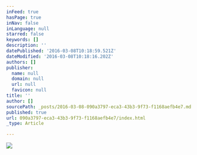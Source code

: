 ```yaml
---
inFeed: true
hasPage: true
inNav: false
inLanguage: null
starred: false
keywords: []
description: ''
datePublished: '2016-03-08T10:18:59.521Z'
dateModified: '2016-03-08T10:18:16.202Z'
authors: []
publisher:
  name: null
  domain: null
  url: null
  favicon: null
title: ''
author: []
sourcePath: _posts/2016-03-08-090a3797-eca3-43b3-9f73-f1168aefb4e7.md
published: true
url: 090a3797-eca3-43b3-9f73-f1168aefb4e7/index.html
_type: Article

---
```

![](https://the-grid-user-content.s3-us-west-2.amazonaws.com/ac374cad-4d03-4478-8608-10206dd14b9e.gif)